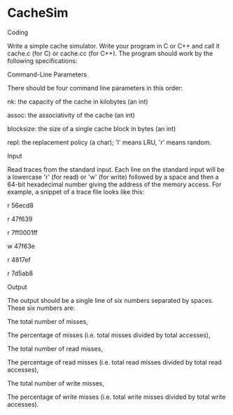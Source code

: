 # CacheSim
Coding

Write a simple cache simulator. Write your program in C or C++ and call it cache.c (for C) or cache.cc (for C++). The program should work by the following specifications:

Command-Line Parameters

There should be four command line parameters in this order:

nk: the capacity of the cache in kilobytes (an int)

assoc: the associativity of the cache (an int)

blocksize: the size of a single cache block in bytes (an int)

repl: the replacement policy (a char); 'l' means LRU, 'r' means random.

Input

Read traces from the standard input. Each line on the standard input will be a lowercase 'r' (for read) or 'w' (for write) followed by a space and then a 64-bit hexadecimal number giving the address of the memory access. For example, a snippet of a trace file looks like this:

r 56ecd8

r 47f639

r 7ff0001ff

w 47f63e

r 4817ef

r 7d5ab8

Output

The output should be a single line of six numbers separated by spaces. These six numbers are:

The total number of misses,

The percentage of misses (i.e. total misses divided by total accesses),

The total number of read misses,

The percentage of read misses (i.e. total read misses divided by total read accesses),

The total number of write misses,

The percentage of write misses (i.e. total write misses divided by total write accesses).

